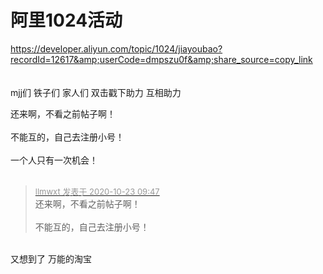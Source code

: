 # 阿里1024活动


https://developer.aliyun.com/topic/1024/jiayoubao?recordId=12617&amp;userCode=dmpszu0f&amp;share_source=copy_link<br />
<br />
<br />
mjj们 铁子们 家人们 双击戳下助力 互相助力

还来啊，不看之前帖子啊！<br />
<br />
不能互的，自己去注册小号！<br />
<br />
一个人只有一次机会！<br />
<br />
<img src="static/image/smiley/default/sad.gif" smilieid="2" border="0" alt="" /><img src="static/image/smiley/default/sad.gif" smilieid="2" border="0" alt="" /><img src="static/image/smiley/default/sad.gif" smilieid="2" border="0" alt="" />

<div class="quote"><blockquote><font size="2"><a href="https://www.hostloc.com/forum.php?mod=redirect&amp;goto=findpost&amp;pid=9339580&amp;ptid=757483" target="_blank"><font color="#999999">llmwxt 发表于 2020-10-23 09:47</font></a></font><br />
还来啊，不看之前帖子啊！<br />
<br />
不能互的，自己去注册小号！</blockquote></div><br />
又想到了 万能的淘宝
